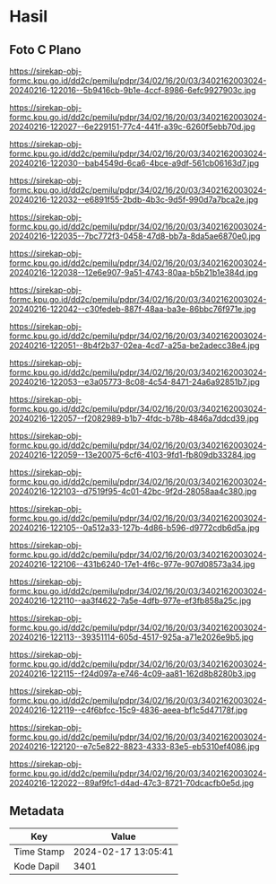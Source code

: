 # Hasil

## Foto C Plano

https://sirekap-obj-formc.kpu.go.id/dd2c/pemilu/pdpr/34/02/16/20/03/3402162003024-20240216-122016--5b9416cb-9b1e-4ccf-8986-6efc9927903c.jpg

https://sirekap-obj-formc.kpu.go.id/dd2c/pemilu/pdpr/34/02/16/20/03/3402162003024-20240216-122027--6e229151-77c4-441f-a39c-6260f5ebb70d.jpg

https://sirekap-obj-formc.kpu.go.id/dd2c/pemilu/pdpr/34/02/16/20/03/3402162003024-20240216-122030--bab4549d-6ca6-4bce-a9df-561cb06163d7.jpg

https://sirekap-obj-formc.kpu.go.id/dd2c/pemilu/pdpr/34/02/16/20/03/3402162003024-20240216-122032--e6891f55-2bdb-4b3c-9d5f-990d7a7bca2e.jpg

https://sirekap-obj-formc.kpu.go.id/dd2c/pemilu/pdpr/34/02/16/20/03/3402162003024-20240216-122035--7bc772f3-0458-47d8-bb7a-8da5ae6870e0.jpg

https://sirekap-obj-formc.kpu.go.id/dd2c/pemilu/pdpr/34/02/16/20/03/3402162003024-20240216-122038--12e6e907-9a51-4743-80aa-b5b21b1e384d.jpg

https://sirekap-obj-formc.kpu.go.id/dd2c/pemilu/pdpr/34/02/16/20/03/3402162003024-20240216-122042--c30fedeb-887f-48aa-ba3e-86bbc76f971e.jpg

https://sirekap-obj-formc.kpu.go.id/dd2c/pemilu/pdpr/34/02/16/20/03/3402162003024-20240216-122051--8b4f2b37-02ea-4cd7-a25a-be2adecc38e4.jpg

https://sirekap-obj-formc.kpu.go.id/dd2c/pemilu/pdpr/34/02/16/20/03/3402162003024-20240216-122053--e3a05773-8c08-4c54-8471-24a6a92851b7.jpg

https://sirekap-obj-formc.kpu.go.id/dd2c/pemilu/pdpr/34/02/16/20/03/3402162003024-20240216-122057--f2082989-b1b7-4fdc-b78b-4846a7ddcd39.jpg

https://sirekap-obj-formc.kpu.go.id/dd2c/pemilu/pdpr/34/02/16/20/03/3402162003024-20240216-122059--13e20075-6cf6-4103-9fd1-fb809db33284.jpg

https://sirekap-obj-formc.kpu.go.id/dd2c/pemilu/pdpr/34/02/16/20/03/3402162003024-20240216-122103--d7519f95-4c01-42bc-9f2d-28058aa4c380.jpg

https://sirekap-obj-formc.kpu.go.id/dd2c/pemilu/pdpr/34/02/16/20/03/3402162003024-20240216-122105--0a512a33-127b-4d86-b596-d9772cdb6d5a.jpg

https://sirekap-obj-formc.kpu.go.id/dd2c/pemilu/pdpr/34/02/16/20/03/3402162003024-20240216-122106--431b6240-17e1-4f6c-977e-907d08573a34.jpg

https://sirekap-obj-formc.kpu.go.id/dd2c/pemilu/pdpr/34/02/16/20/03/3402162003024-20240216-122110--aa3f4622-7a5e-4dfb-977e-ef3fb858a25c.jpg

https://sirekap-obj-formc.kpu.go.id/dd2c/pemilu/pdpr/34/02/16/20/03/3402162003024-20240216-122113--39351114-605d-4517-925a-a71e2026e9b5.jpg

https://sirekap-obj-formc.kpu.go.id/dd2c/pemilu/pdpr/34/02/16/20/03/3402162003024-20240216-122115--f24d097a-e746-4c09-aa81-162d8b8280b3.jpg

https://sirekap-obj-formc.kpu.go.id/dd2c/pemilu/pdpr/34/02/16/20/03/3402162003024-20240216-122119--c4f6bfcc-15c9-4836-aeea-bf1c5d47178f.jpg

https://sirekap-obj-formc.kpu.go.id/dd2c/pemilu/pdpr/34/02/16/20/03/3402162003024-20240216-122120--e7c5e822-8823-4333-83e5-eb5310ef4086.jpg

https://sirekap-obj-formc.kpu.go.id/dd2c/pemilu/pdpr/34/02/16/20/03/3402162003024-20240216-122022--89af9fc1-d4ad-47c3-8721-70dcacfb0e5d.jpg


## Metadata

| Key        | Value               |
| ---------- | ------------------- |
| Time Stamp | 2024-02-17 13:05:41 |
| Kode Dapil | 3401                |



